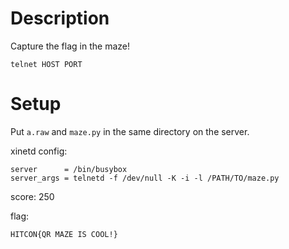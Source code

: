 # Description

Capture the flag in the maze!

```
telnet HOST PORT
```

# Setup

Put `a.raw` and `maze.py` in the same directory on the server.

xinetd config:

```
server      = /bin/busybox
server_args = telnetd -f /dev/null -K -i -l /PATH/TO/maze.py
```

score: 250

flag:

```
HITCON{QR MAZE IS COOL!}
```
